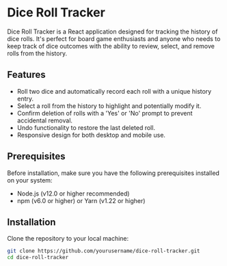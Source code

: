 # Dice Roll Tracker

Dice Roll Tracker is a React application designed for tracking the history of dice rolls. It's perfect for board game enthusiasts and anyone who needs to keep track of dice outcomes with the ability to review, select, and remove rolls from the history.

## Features

- Roll two dice and automatically record each roll with a unique history entry.
- Select a roll from the history to highlight and potentially modify it.
- Confirm deletion of rolls with a 'Yes' or 'No' prompt to prevent accidental removal.
- Undo functionality to restore the last deleted roll.
- Responsive design for both desktop and mobile use.

## Prerequisites

Before installation, make sure you have the following prerequisites installed on your system:

- Node.js (v12.0 or higher recommended)
- npm (v6.0 or higher) or Yarn (v1.22 or higher)

## Installation

Clone the repository to your local machine:

```bash
git clone https://github.com/yourusername/dice-roll-tracker.git
cd dice-roll-tracker

